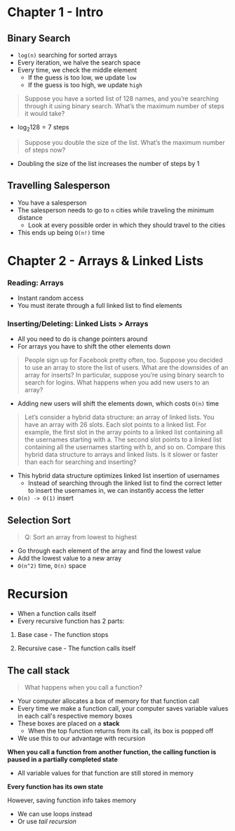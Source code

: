 # Chapter 1 - Intro

## Binary Search

- `log(n)` searching for sorted arrays
- Every iteration, we halve the search space
- Every time, we check the middle element
    - If the guess is too low, we update `low`
    - If the guess is too high, we update `high`

>  Suppose you have a sorted list of 128 names, and you’re searching through it using binary search. What’s the maximum number of steps it would take? 

- $\log_{2}128 = 7$ steps 

> Suppose you double the size of the list. What’s the maximum number of steps now?

- Doubling the size of the list increases the number of steps by 1

## Travelling Salesperson

- You have a salesperson
- The salesperson needs to go to `n` cities while traveling the minimum distance
    - Look at every possible order in which they should travel to the cities
- This ends up being `O(n!)` time 

# Chapter 2 - Arrays & Linked Lists

### Reading: Arrays

- Instant random access
- You must iterate through a full linked list to find elements

### Inserting/Deleting: Linked Lists > Arrays

- All you need to do is change pointers around
- For arrays you have to shift the other elements down

> People sign up for Facebook pretty often, too. Suppose you decided to use an array to store the list of users. What are the downsides of an array for inserts? In particular, suppose you’re using binary search to search for logins. What happens when you add new users to an array?

- Adding new users will shift the elements down, which costs `O(n)` time 

>  Let’s consider a hybrid data structure: an array of linked lists. You have an array with 26 slots. Each slot points to a linked list. For example, the first slot in the array points to a linked list containing all the usernames starting with a. The second slot points to a linked list containing all the usernames starting with b, and so on.
>  Compare this hybrid data structure to arrays and linked lists. Is it slower or faster than each for searching and inserting? 

- This hybrid data structure optimizes linked list insertion of usernames
    - Instead of searching through the linked list to find the correct letter to insert the usernames in, we can instantly access the letter
- `O(n) -> O(1)` insert

## Selection Sort

> Q: Sort an array from lowest to highest

- Go through each element of the array and find the lowest value
- Add the lowest value to a new array
- `O(n^2)` time, `O(n)` space

# Recursion

- When a function calls itself
- Every recursive function has 2 parts:

1. Base case
        - The function stops
        
1. Recursive case
        - The function calls itself

## The call stack

> What happens when you call a function?

- Your computer allocates a box of memory for that function call
- Every time we make a function call, your computer saves variable values in each call's respective memory boxes
- These boxes are placed on a **stack**
    - When the top function returns from its call, its box is popped off
- We use this to our advantage with recursion

**When you call a function from another function, the calling function is paused in a partially completed state**

- All variable values for that function are still stored in memory

**Every function has its own state**

However, saving function info takes memory

- We can use loops instead
- Or use *tail recursion*